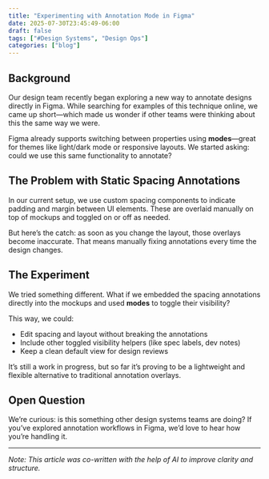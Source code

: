 ```yaml
---
title: "Experimenting with Annotation Mode in Figma"
date: 2025-07-30T23:45:49-06:00
draft: false
tags: ["#Design Systems", "Design Ops"]
categories: ["blog"]
---
```


## Background

Our design team recently began exploring a new way to annotate designs directly in Figma. While searching for examples of this technique online, we came up short—which made us wonder if other teams were thinking about this the same way we were.

Figma already supports switching between properties using **modes**—great for themes like light/dark mode or responsive layouts. We started asking: could we use this same functionality to annotate?

## The Problem with Static Spacing Annotations

In our current setup, we use custom spacing components to indicate padding and margin between UI elements. These are overlaid manually on top of mockups and toggled on or off as needed.

But here’s the catch: as soon as you change the layout, those overlays become inaccurate. That means manually fixing annotations every time the design changes.

## The Experiment

We tried something different. What if we embedded the spacing annotations directly into the mockups and used **modes** to toggle their visibility?

This way, we could:
- Edit spacing and layout without breaking the annotations
- Include other toggled visibility helpers (like spec labels, dev notes)
- Keep a clean default view for design reviews

It’s still a work in progress, but so far it’s proving to be a lightweight and flexible alternative to traditional annotation overlays.

## Open Question

We’re curious: is this something other design systems teams are doing? If you’ve explored annotation workflows in Figma, we’d love to hear how you’re handling it.

---

*Note: This article was co-written with the help of AI to improve clarity and structure.*
